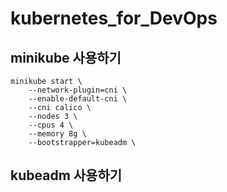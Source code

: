 # kubernetes_for_DevOps


## minikube 사용하기
```
minikube start \
    --network-plugin=cni \
    --enable-default-cni \
    --cni calico \
    --nodes 3 \
    --cpus 4 \
    --memory 8g \
    --bootstrapper=kubeadm \

```


## kubeadm 사용하기

